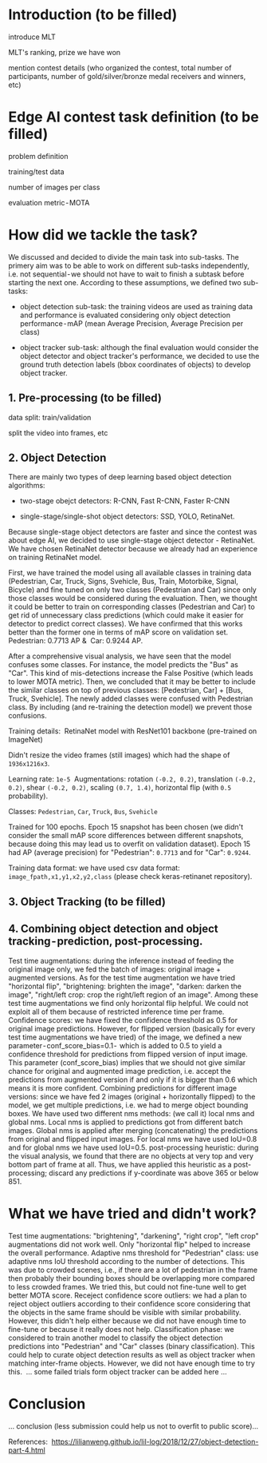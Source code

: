 # Introduction (to be filled)

introduce MLT

MLT's ranking, prize we have won

mention contest details (who organized the contest, total number of participants, number of gold/silver/bronze medal receivers and winners, etc)


# Edge AI contest task definition (to be filled)
problem definition

training/test data

number of images per class

evaluation metric - MOTA




# How did we tackle the task?
We discussed and decided to divide the main task into sub-tasks. The primery aim was to be able to work on different sub-tasks independently, i.e. not sequential - we should not have to wait to finish a subtask before starting the next one. According to these assumptions, we defined two sub-tasks:

- object detection sub-task: the training videos are used as training data and performance is evaluated considering only object detection performance - mAP (mean Average Precision, Average Precision per class)

- object tracker sub-task: although the final evaluation would consider the object detector and object tracker's performance, we decided to use the ground truth detection labels (bbox coordinates of objects) to develop object tracker.



## 1. Pre-processing (to be filled)

data split: train/validation

split the video into frames, etc

## 2. Object Detection
There are mainly two types of deep learning based object detection algorithms: 

- two-stage obejct detectors: R-CNN, Fast R-CNN, Faster R-CNN 

- single-stage/single-shot object detectors: SSD, YOLO, RetinaNet. 


Because single-stage object detectors are faster and since the contest was about edge AI, we decided to use single-stage object detector - RetinaNet. We have chosen RetinaNet detector because we already had an experience on training RetinaNet model. 

First, we have trained the model using all available classes in training data (Pedestrian, Car, Truck, Signs, Svehicle, Bus, Train, Motorbike, Signal, Bicycle) and fine tuned on only two classes (Pedestrian and Car) since only those classes would be considered during the evaluation. Then, we thought it could be better to train on corresponding classes (Pedestrian and Car) to get rid of unnecessary class predictions (which could make it easier for detector to predict correct classes). We have confirmed that this works better than the former one in terms of mAP score on validation set. Pedestrian: 0.7713 AP & 
Car: 0.9244 AP.

After a comprehensive visual analysis, we have seen that the model confuses some classes. For instance, the model predicts the "Bus" as "Car". This kind of mis-detections increase the False Positive (which leads to lower MOTA metric).  Then, we concluded that it may be better to include the similar classes on top of previous classes: [Pedestrian, Car] + [Bus, Truck, Svehicle]. The newly added classes were confused with Pedestrian class. By including (and re-training the detection model) we prevent those confusions. 

Training details: 
RetinaNet model with ResNet101 backbone (pre-trained on ImageNet)

Didn't resize the video frames (still images) which had the shape of `1936x1216x3`. 

Learning rate: `1e-5` 
Augmentations: rotation `(-0.2, 0.2)`, translation `(-0.2, 0.2)`, shear `(-0.2, 0.2)`, scaling `(0.7, 1.4)`, horizontal flip (with `0.5` probability).

Classes: `Pedestrian`, `Car`, `Truck`, `Bus`, `Svehicle`

Trained for 100 epochs. Epoch 15 snapshot has been chosen (we didn't consider the small mAP score differences between different snapshots, because doing this may lead us to overfit on validation dataset). Epoch 15 had AP (average precision) for "Pedestrian": `0.7713` and for "Car": `0.9244`.

Training data format: we have used csv data format: `image_fpath,x1,y1,x2,y2,class` (please check keras-retinanet repository).




## 3. Object Tracking (to be filled)




## 4. Combining object detection and object tracking - prediction, post-processing.
Test time augmentations: during the inference instead of feeding the original image only, we fed the batch of images: original image + augmented versions. As for the test time augmentation we have tried "horizontal flip", "brightening: brighten the image", "darken: darken the image", "right/left crop: crop the right/left region of an image". Among these test time augmentations we find only horizontal flip helpful. We could not exploit all of them because of restricted inference time per frame.
Confidence scores: we have fixed the confidence threshold as 0.5 for original image predictions. However, for flipped version (basically for every test time augmentations we have tried) of the image, we defined a new parameter - conf_score_bias=0.1 -  which is added to 0.5 to yield a confidence threshold for predictions from flipped version of input image. This parameter (conf_score_bias) implies that we should not give similar chance for original and augmented image prediction, i.e. accept the predictions from augmented version if and only if it is bigger than 0.6 which means it is more confident.
Combining predictions for different image versions: since we have fed 2 images (original + horizontally flipped) to the model, we get multiple predictions, i.e. we had to merge object bounding boxes. We have used two different nms methods: (we call it) local nms and global nms. Local nms is applied to predictions got from different batch images. Global nms is applied after merging (concatenating) the predictions from original and flipped input images. For local nms we have used IoU=0.8 and for global nms we have used IoU=0.5.
post-processing heuristic: during the visual analysis, we found that there are no objects at very top and very bottom part of frame at all. Thus, we have applied this heuristic as a post-processing; discard any predictions if y-coordinate was above 365 or below 851.



# What we have tried and didn't work?
Test time augmentations:  "brightening", "darkening", "right crop", "left crop" augmentations did not work well. Only "horizontal flip" helped to increase the overall performance.
Adaptive nms threshold for "Pedestrian" class: use adaptive nms IoU threshold according to the number of detections. This was due to crowded scenes, i.e., if there are a lot of pedestrian in the frame then probably their bounding boxes should be overlapping more compared to less crowded frames. We tried this, but could not fine-tune well to get better MOTA score.
Receject confidence score outliers: we had a plan to reject object outliers according to their confidence score considering that the objects in the same frame should be visible with similar probability. However, this didn't help either because we did not have enough time to fine-tune or because it really does not help.
Classification phase: we considered to train another model to classify the object detection predictions into "Pedestrian" and "Car" classes (binary classification). This could help to curate object detection results as well as object tracker when matching inter-frame objects. However, we did not have enough time to try this. 
… some failed trials form object tracker can be added here …



# Conclusion
… conclusion (less submission could help us not to overfit to public score)…






References: 
https://lilianweng.github.io/lil-log/2018/12/27/object-detection-part-4.html
